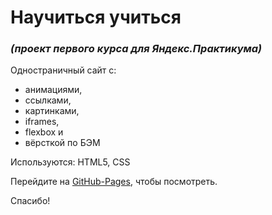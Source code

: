 # Научиться учиться
### *(проект первого курса для Яндекс.Практикума)*
Одностраничный сайт с:
* анимациями,
* ссылками,
* картинками,
* iframes,
* flexbox и
* вёрсткой по БЭМ

Используются: HTML5, CSS

Перейдите на [GitHub-Pages](https://marybayt.github.io/how-to-learn/), чтобы посмотреть.

Спасибо!
